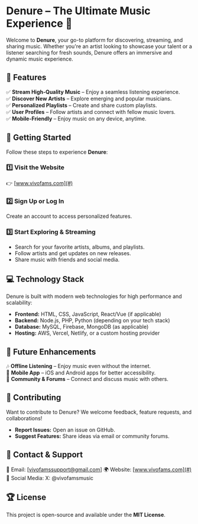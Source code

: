 
# **Denure – The Ultimate Music Experience** 🎵  

Welcome to **Denure**, your go-to platform for discovering, streaming, and sharing music. Whether you're an artist looking to showcase your talent or a listener searching for fresh sounds, Denure offers an immersive and dynamic music experience.  

## 🌟 **Features**  
✅ **Stream High-Quality Music** – Enjoy a seamless listening experience.  
✅ **Discover New Artists** – Explore emerging and popular musicians.  
✅ **Personalized Playlists** – Create and share custom playlists.  
✅ **User Profiles** – Follow artists and connect with fellow music lovers.  
✅ **Mobile-Friendly** – Enjoy music on any device, anytime.  

## 🚀 **Getting Started**  
Follow these steps to experience **Denure**:  

### 1️⃣ **Visit the Website**  
👉 [www.vivofams.com](#)   

### 2️⃣ **Sign Up or Log In**  
Create an account to access personalized features.  

### 3️⃣ **Start Exploring & Streaming**  
- Search for your favorite artists, albums, and playlists.  
- Follow artists and get updates on new releases.  
- Share music with friends and social media.  

## 💻 **Technology Stack**  
Denure is built with modern web technologies for high performance and scalability:  
- **Frontend:** HTML, CSS, JavaScript, React/Vue (if applicable)  
- **Backend:** Node.js, PHP, Python (depending on your tech stack)  
- **Database:** MySQL, Firebase, MongoDB (as applicable)  
- **Hosting:** AWS, Vercel, Netlify, or a custom hosting provider  

## 📌 **Future Enhancements**  
🎶 **Offline Listening** – Enjoy music even without the internet.  
📱 **Mobile App** – iOS and Android apps for better accessibility.  
💬 **Community & Forums** – Connect and discuss music with others.  

## 📝 **Contributing**  
Want to contribute to Denure? We welcome feedback, feature requests, and collaborations!  
- **Report Issues:** Open an issue on GitHub.  
- **Suggest Features:** Share ideas via email or community forums.  

## 📧 **Contact & Support**  
📩 Email: [vivofamssupport@gmail.com]
🌍 Website: [www.vivofams.com](#)  
📱 Social Media: X: @vivofamsmusic

## 🏆 **License**  
This project is open-source and available under the **MIT License**.  
